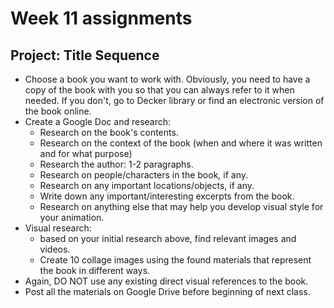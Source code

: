 # Week 11 assignments

## Project: Title Sequence
- Choose a book you want to work with. Obviously, you need to have a copy of the book with you so that you can always refer to it when needed. If you don't, go to Decker library or find an electronic version of the book online.
- Create a Google Doc and research:
  - Research on the book's contents.
  - Research on the context of the book (when and where it was written and for what purpose)
  - Research the author: 1-2 paragraphs.
  - Research on people/characters in the book, if any. 
  - Research on any important locations/objects, if any.
  - Write down any important/interesting excerpts from the book.
  - Research on anything else that may help you develop visual style for your animation.
- Visual research:
  - based on your initial research above, find relevant images and videos.
  - Create 10 collage images using the found materials that represent the book in different ways.
- Again, DO NOT use any existing direct visual references to the book.
- Post all the materials on Google Drive before beginning of next class.
  
